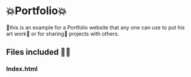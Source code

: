 # :boom:Portfolio:boom:
:gift:this is an example for a Portfolio website that any one can use to put his art work:dvd: or 
for sharing:loudspeaker: projects with others.
## Files included :pill::page_with_curl:
### Index.html
